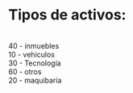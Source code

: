 
# Tipos de activos:
  <br>40 - inmuebles
  <br>10 - vehiculos
  <br>30 - Tecnología
  <br>60 - otros
  <br>20 - maquibaria
